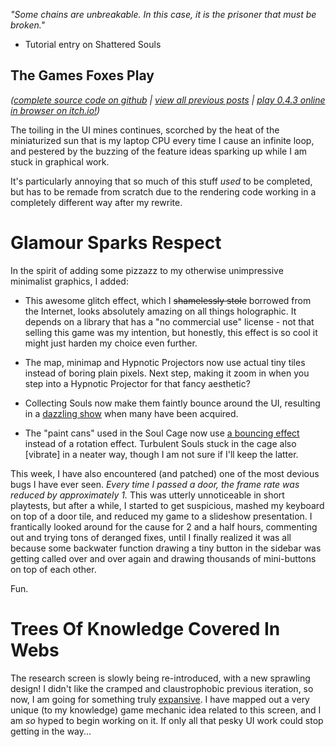 *"Some chains are unbreakable. In this case, it is the prisoner that must be broken."*

- Tutorial entry on Shattered Souls

## The Games Foxes Play
*([complete source code on github](https://github.com/Oneirical/The-Games-Foxes-Play) | [view all previous posts](https://github.com/Oneirical/The-Games-Foxes-Play/tree/main/design/Development%20Logs) | [play 0.4.3 online in browser on itch.io!](https://oneirical.itch.io/tgfp))*

The toiling in the UI mines continues, scorched by the heat of the miniaturized sun that is my laptop CPU every time I cause an infinite loop, and pestered by the buzzing of the feature ideas sparking up while I am stuck in graphical work. 

It's particularly annoying that so much of this stuff *used* to be completed, but has to be remade from scratch due to the rendering code working in a completely different way after my rewrite.

# Glamour Sparks Respect

In the spirit of adding some pizzazz to my otherwise unimpressive minimalist graphics, I added:

* This awesome glitch effect, which I ~~shamelessly stole~~ borrowed from the Internet, looks absolutely amazing on all things holographic. It depends on a library that has a "no commercial use" license - not that selling this game was my intention, but honestly, this effect is so cool it might just harden my choice even further.

* The map, minimap and Hypnotic Projectors now use actual tiny tiles instead of boring plain pixels. Next step, making it zoom in when you step into a Hypnotic Projector for that fancy aesthetic?

* Collecting Souls now make them faintly bounce around the UI, resulting in a [dazzling show]() when many have been acquired.

* The "paint cans" used in the Soul Cage now use [a bouncing effect]() instead of a rotation effect. Turbulent Souls stuck in the cage also [vibrate] in a neater way, though I am not sure if I'll keep the latter.

This week, I have also encountered (and patched) one of the most devious bugs I have ever seen. *Every time I passed a door, the frame rate was reduced by approximately 1.* This was utterly unnoticeable in short playtests, but after a while, I started to get suspicious, mashed my keyboard on top of a door tile, and reduced my game to a slideshow presentation. I frantically looked around for the cause for 2 and a half hours, commenting out and trying tons of deranged fixes, until I finally realized it was all because some backwater function drawing a tiny button in the sidebar was getting called over and over again and drawing thousands of mini-buttons on top of each other. 

Fun.

# Trees Of Knowledge Covered In Webs

The research screen is slowly being re-introduced, with a new sprawling design! I didn't like the cramped and claustrophobic previous iteration, so now, I am going for something truly [expansive](). I have mapped out a very unique (to my knowledge) game mechanic idea related to this screen, and I am *so* hyped to begin working on it. If only all that pesky UI work could stop getting in the way...